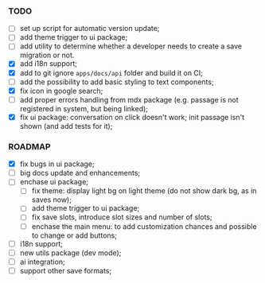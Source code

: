 ### TODO

- [ ] set up script for automatic version update;
- [ ] add theme trigger to ui package;
- [ ] add utility to determine whether a developer needs to create a save migration or not.
- [x] add i18n support;
- [x] add to git ignore `apps/docs/api` folder and build it on CI;
- [ ] add the possibility to add basic styling to text components;
- [x] fix icon in google search;
- [ ] add proper errors handling from mdx package (e.g. passage is not registered in system, but being linked);
- [x] fix ui package: conversation on click doesn't work; init passage isn't shown (and add tests for it);

### ROADMAP
- [x] fix bugs in ui package;
- [ ] big docs update and enhancements;
- [ ] enchase ui package;
  - [ ] fix theme: display light bg on light theme (do not show dark bg, as in saves now);
  - [ ] add theme trigger to ui package;
  - [ ] fix save slots, introduce slot sizes and number of slots;
  - [ ] enchase the main menu: to add customization chances and possible to change or add buttons;
- [ ] i18n support;
- [ ] new utils package (dev mode);
- [ ] ai integration;
- [ ] support other save formats;
